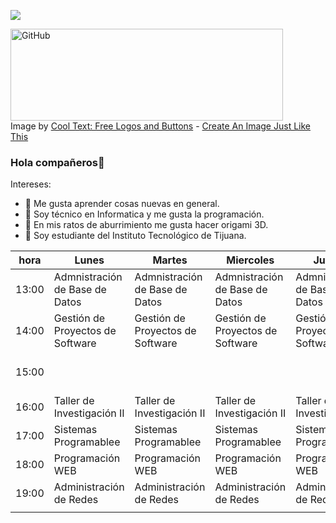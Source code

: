 ![](https://images.cooltext.com/5582473.png)

<a href="https://cooltext.com"><img src="https://images.cooltext.com/5582498.png" width="436" height="147" alt="GitHub" /></a>
<br />Image by <a href="https://cooltext.com">Cool Text: Free Logos and Buttons</a> - <a href="https://cooltext.com/Edit-Logo?LogoID=4040609783">Create An Image Just Like This</a>

### Hola compañeros👋

Intereses:

- 🔭 Me gusta aprender cosas nuevas en general.
- 🌱 Soy técnico en Informatica y me gusta la programación.
- 🔭 En mis ratos de aburrimiento me gusta hacer origami 3D.
- 🌱 Soy estudiante del Instituto Tecnológico de Tijuana.

| hora  | Lunes                               | Martes                              | Miercoles                           | Jueves                              | Viernes                             |
|-------|-------------------------------------|-------------------------------------|-------------------------------------|-------------------------------------|-------------------------------------|
| 13:00 | Admnistración de Base de Datos      | Admnistración de Base de Datos      | Admnistración de Base de Datos      | Admnistración de Base de Datos      | Admnistración de Base de Datos      |
| 14:00 | Gestión de Proyectos de Software    | Gestión de Proyectos de Software    | Gestión de Proyectos de Software    | Gestión de Proyectos de Software    | Gestión de Proyectos de Software            |
| 15:00 |                                     |                                     |                                     |                                     | Gestión de Proyectos de Software            |
| 16:00 | Taller de Investigación II          | Taller de Investigación II          | Taller de Investigación II          | Taller de Investigación II          |                                             |
| 17:00 | Sistemas Programablee               | Sistemas Programablee               | Sistemas Programablee               | Sistemas Programablee               |                                             |
| 18:00 | Programación WEB                    | Programación WEB                    | Programación WEB                    | Programación WEB                    | Programación WEB                    |
| 19:00 | Administración de Redes             | Administración de Redes             | Administración de Redes             | Administración de Redes             |  
                                    |
